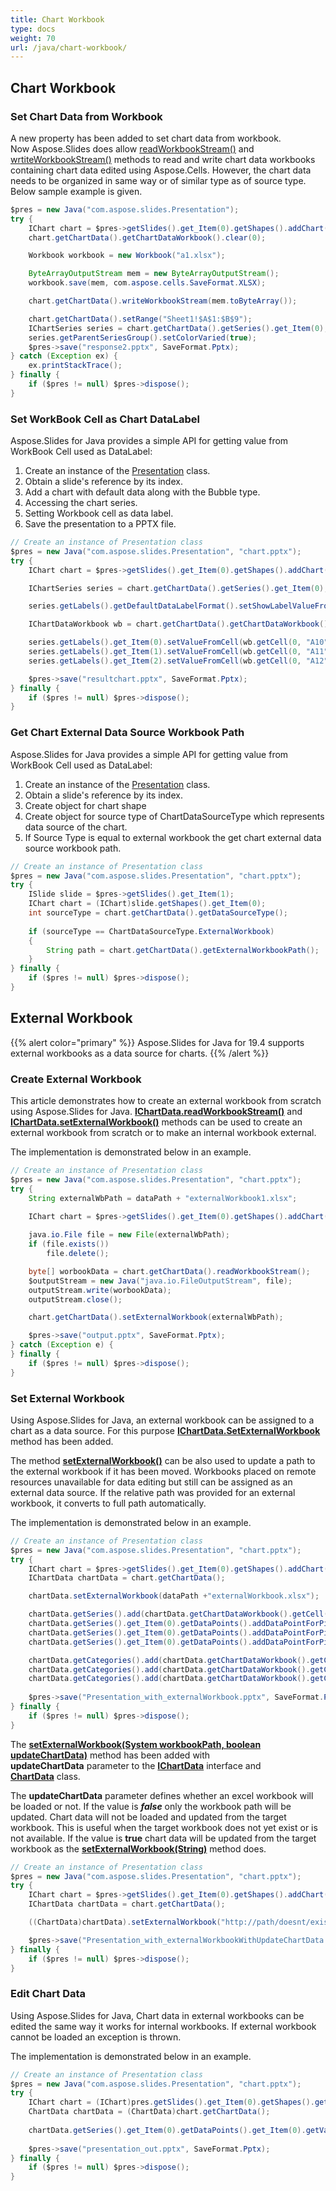```yaml
---
title: Chart Workbook
type: docs
weight: 70
url: /java/chart-workbook/
---
```



## **Chart Workbook**
### **Set Chart Data from Workbook**
A new property has been added to set chart data from workbook. Now Aspose.Slides does allow [readWorkbookStream()](https://apireference.aspose.com/slides/java/com.aspose.slides/IChartData#readWorkbookStream--) and [wrtiteWorkbookStream()](https://apireference.aspose.com/slides/java/com.aspose.slides/IChartData#writeWorkbookStream-byte:A-) methods to read and write chart data workbooks containing chart data edited using Aspose.Cells. However, the chart data needs to be organized in same way or of similar type as of source type. Below sample example is given.

```java
$pres = new Java("com.aspose.slides.Presentation");
try {
    IChart chart = $pres->getSlides().get_Item(0).getShapes().addChart(ChartType.Pie, 50, 50, 500, 400);
    chart.getChartData().getChartDataWorkbook().clear(0);

    Workbook workbook = new Workbook("a1.xlsx");

    ByteArrayOutputStream mem = new ByteArrayOutputStream();
    workbook.save(mem, com.aspose.cells.SaveFormat.XLSX);

    chart.getChartData().writeWorkbookStream(mem.toByteArray());

    chart.getChartData().setRange("Sheet1!$A$1:$B$9");
    IChartSeries series = chart.getChartData().getSeries().get_Item(0);
    series.getParentSeriesGroup().setColorVaried(true);
    $pres->save("response2.pptx", SaveFormat.Pptx);
} catch (Exception ex) {
    ex.printStackTrace();
} finally {
    if ($pres != null) $pres->dispose();
}
```

### **Set WorkBook Cell as Chart DataLabel**
Aspose.Slides for Java provides a simple API for getting value from WorkBook Cell used as DataLabel:

1. Create an instance of the [Presentation](http://www.aspose.com/api/java/slides/com.aspose.slides/classes/Presentation) class.
1. Obtain a slide's reference by its index.
1. Add a chart with default data along with the Bubble type.
1. Accessing the chart series.
1. Setting Workbook cell as data label.
1. Save the presentation to a PPTX file.

```java
// Create an instance of Presentation class
$pres = new Java("com.aspose.slides.Presentation", "chart.pptx");
try {
    IChart chart = $pres->getSlides().get_Item(0).getShapes().addChart(ChartType.Bubble, 50, 50, 600, 400, true);

    IChartSeries series = chart.getChartData().getSeries().get_Item(0);

    series.getLabels().getDefaultDataLabelFormat().setShowLabelValueFromCell(true);

    IChartDataWorkbook wb = chart.getChartData().getChartDataWorkbook();

    series.getLabels().get_Item(0).setValueFromCell(wb.getCell(0, "A10", "Label 0 cell value"));
    series.getLabels().get_Item(1).setValueFromCell(wb.getCell(0, "A11", "Label 1 cell value"));
    series.getLabels().get_Item(2).setValueFromCell(wb.getCell(0, "A12", "Label 2 cell value"));

    $pres->save("resultchart.pptx", SaveFormat.Pptx);
} finally {
    if ($pres != null) $pres->dispose();
}
```

### **Get Chart External Data Source Workbook Path**
Aspose.Slides for Java provides a simple API for getting value from WorkBook Cell used as DataLabel:

1. Create an instance of the [Presentation](http://www.aspose.com/api/java/slides/com.aspose.slides/classes/Presentation) class.
1. Obtain a slide's reference by its index.
1. Create object for chart shape
1. Create object for source type of ChartDataSourceType which represents data source of the chart.
1. If Source Type is equal to external workbook the get chart external data source workbook path.

```java
// Create an instance of Presentation class
$pres = new Java("com.aspose.slides.Presentation", "chart.pptx");
try {
    ISlide slide = $pres->getSlides().get_Item(1);
    IChart chart = (IChart)slide.getShapes().get_Item(0);
    int sourceType = chart.getChartData().getDataSourceType();
    
    if (sourceType == ChartDataSourceType.ExternalWorkbook)
    {
        String path = chart.getChartData().getExternalWorkbookPath();
    }
} finally {
    if ($pres != null) $pres->dispose();
}
```

## **External Workbook**
{{% alert color="primary" %}} 
Aspose.Slides for Java for 19.4 supports external workbooks as a data source for charts.
{{% /alert %}} 

### **Create External Workbook**
This article demonstrates how to create an external workbook from scratch using Aspose.Slides for Java. [**IChartData.readWorkbookStream()**](https://apireference.aspose.com/slides/java/com.aspose.slides/IChartData#readWorkbookStream--) and [**IChartData.setExternalWorkbook()**](https://apireference.aspose.com/slides/java/com.aspose.slides/IChartData#setExternalWorkbook-java.lang.String-) methods can be used to create an external workbook from scratch or to make an internal workbook external.

The implementation is demonstrated below in an example.

```java
// Create an instance of Presentation class
$pres = new Java("com.aspose.slides.Presentation", "chart.pptx");
try {
    String externalWbPath = dataPath + "externalWorkbook1.xlsx";
    
    IChart chart = $pres->getSlides().get_Item(0).getShapes().addChart(ChartType.Pie, 50, 50, 400, 600);

    java.io.File file = new File(externalWbPath);
    if (file.exists())
        file.delete();

    byte[] worbookData = chart.getChartData().readWorkbookStream();
    $outputStream = new Java("java.io.FileOutputStream", file);
    outputStream.write(worbookData);
    outputStream.close();

    chart.getChartData().setExternalWorkbook(externalWbPath);

    $pres->save("output.pptx", SaveFormat.Pptx);
} catch (Exception e) {
} finally {
    if ($pres != null) $pres->dispose();
}
```

### **Set External Workbook**
Using Aspose.Slides for Java, an external workbook can be assigned to a chart as a data source. For this purpose [**IChartData.SetExternalWorkbook**](https://apireference.aspose.com/slides/java/com.aspose.slides/IChartData#setExternalWorkbook-java.lang.String-) method has been added.

The method [**setExternalWorkbook()**](https://apireference.aspose.com/slides/java/com.aspose.slides/IChartData#setExternalWorkbook-java.lang.String-) can be also used to update a path to the external workbook if it has been moved. Workbooks placed on remote resources unavailable for data editing but still can be assigned as an external data source. If the relative path was provided for an external workbook, it converts to full path automatically.

The implementation is demonstrated below in an example.

```java
// Create an instance of Presentation class
$pres = new Java("com.aspose.slides.Presentation", "chart.pptx");
try {
    IChart chart = $pres->getSlides().get_Item(0).getShapes().addChart(ChartType.Pie, 50, 50, 400, 600, false);
    IChartData chartData = chart.getChartData();

    chartData.setExternalWorkbook(dataPath +"externalWorkbook.xlsx");

    chartData.getSeries().add(chartData.getChartDataWorkbook().getCell(0, "B1"), ChartType.Pie);
    chartData.getSeries().get_Item(0).getDataPoints().addDataPointForPieSeries(chartData.getChartDataWorkbook().getCell(0, "B2"));
    chartData.getSeries().get_Item(0).getDataPoints().addDataPointForPieSeries(chartData.getChartDataWorkbook().getCell(0, "B3"));
    chartData.getSeries().get_Item(0).getDataPoints().addDataPointForPieSeries(chartData.getChartDataWorkbook().getCell(0, "B4"));

    chartData.getCategories().add(chartData.getChartDataWorkbook().getCell(0, "A2"));
    chartData.getCategories().add(chartData.getChartDataWorkbook().getCell(0, "A3"));
    chartData.getCategories().add(chartData.getChartDataWorkbook().getCell(0, "A4"));
    
    $pres->save("Presentation_with_externalWorkbook.pptx", SaveFormat.Pptx);
} finally {
    if ($pres != null) $pres->dispose();
}
```

The [**setExternalWorkbook(System workbookPath, boolean updateChartData)**](https://apireference.aspose.com/slides/java/com.aspose.slides/IChartData#setExternalWorkbook-java.lang.String-boolean-) method has been added with **updateChartData** parameter to the [**IChartData**](https://apireference.aspose.com/slides/java/com.aspose.slides/IChartData) interface and [**ChartData**](https://apireference.aspose.com/slides/java/com.aspose.slides/ChartData) class.

The **updateChartData** parameter defines whether an excel workbook will be loaded or not. If the value is ***false*** only the workbook path will be updated. Chart data will not be loaded and updated from the target workbook. This is useful when the target workbook does not yet exist or is not available. If the value is **true** chart data will be updated from the target workbook as the [**setExternalWorkbook(String)**](https://apireference.aspose.com/slides/java/com.aspose.slides/IChartData#setExternalWorkbook-java.lang.String-) method does.

```java
// Create an instance of Presentation class
$pres = new Java("com.aspose.slides.Presentation", "chart.pptx");
try {
    IChart chart = $pres->getSlides().get_Item(0).getShapes().addChart(ChartType.Pie, 50, 50, 400, 600, true);
    IChartData chartData = chart.getChartData();

    ((ChartData)chartData).setExternalWorkbook("http://path/doesnt/exists", false);

    $pres->save("Presentation_with_externalWorkbookWithUpdateChartData.pptx", SaveFormat.Pptx);
} finally {
    if ($pres != null) $pres->dispose();
}
```

### **Edit Chart Data**
Using Aspose.Slides for Java, Chart data in external workbooks can be edited the same way it works for internal workbooks. If external workbook cannot be loaded an exception is thrown.

The implementation is demonstrated below in an example.

```java
// Create an instance of Presentation class
$pres = new Java("com.aspose.slides.Presentation", "chart.pptx");
try {
    IChart chart = (IChart)pres.getSlides().get_Item(0).getShapes().get_Item(0);
    ChartData chartData = (ChartData)chart.getChartData();
    
    chartData.getSeries().get_Item(0).getDataPoints().get_Item(0).getValue().getAsCell().setValue(100);
    
    $pres->save("presentation_out.pptx", SaveFormat.Pptx);
} finally {
    if ($pres != null) $pres->dispose();
}
```